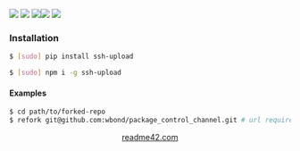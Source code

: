 <!--
https://readme42.com
-->



[![](https://img.shields.io/badge/OS-Unix-blue.svg?longCache=True)]()
[![](https://img.shields.io/pypi/v/ssh-upload.svg?maxAge=3600)](https://pypi.org/project/ssh-upload/)
[![](https://img.shields.io/npm/v/ssh-upload.svg?maxAge=3600)](https://www.npmjs.com/package/ssh-upload)[![](https://img.shields.io/badge/License-Unlicense-blue.svg?longCache=True)](https://unlicense.org/)
[![](https://github.com/andrewp-as-is/ssh-upload/workflows/tests42/badge.svg)](https://github.com/andrewp-as-is/ssh-upload/actions)

### Installation
```bash
$ [sudo] pip install ssh-upload
```

```bash
$ [sudo] npm i -g ssh-upload
```

#### Examples
```bash
$ cd path/to/forked-repo
$ refork git@github.com:wbond/package_control_channel.git # url required 1 time only
```

<p align="center">
    <a href="https://readme42.com/">readme42.com</a>
</p>
